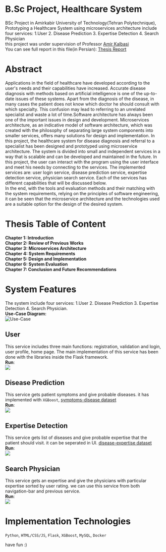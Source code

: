 # B.Sc Project, Healthcare System
BSc Project in Amirkabir University of Technology(Tehran Polytechnique), Prototyping a Healthcare System using microservices architecture include four services: 1.User 2. Disease Prediction 3. Expertise Detection 4. Search Physician <br>
this project was under supervision of Professor [Amir Kalbasi](https://scholar.google.com/citations?user=oISEZIUAAAAJ&hl=en&oi=ao) <br>
You can see full report in this file(in Persian): [Thesis Report](https://github.com/pouyanhessabi/B.Sc-Final-Project-Healthcare-Microservice/blob/main/Report/Hessabi%20Final%20Report.pdf)

# Abstract
Applications in the field of healthcare have developed according to the user's needs and their capabilities have increased. Accurate disease diagnosis with methods based on artificial intelligence is one of the up-to-date issues of these systems. Apart from the diagnosis of the disease, in many cases the patient does not know which doctor he should consult with which specialty. This confusion may lead to referring to an unrelated specialist and waste a lot of time.Software architecture has always been one of the important issues in design and development. Microservices architecture, as an indicative model of software architecture, which was created with the philosophy of separating large system components into smaller services, offers many solutions for design and implementation. In this project, the healthcare system for disease diagnosis and referral to a specialist has been designed and prototyped using microservice architecture. The system is divided into small and independent services in a way that is scalable and can be developed and maintained in the future. In this project, the user can interact with the program using the user interface and meet his needs by connecting to the services. The implemented services are: user login service, disease prediction service, expertise detection service, physician search service. Each of the services has different capabilities that will be discussed below.</br>
In the end, with the tools and evaluation methods and their matching with the system requirements, relying on the principles of software engineering, it can be seen that the microservice architecture and the technologies used are a suitable option for the design of the desired system.

# Thesis Table of Content
**Chapter 1: Introduction** <br>
**Chapter 2: Review of Previous Works** <br>
**Chapter 3: Microservices Architecture** <br>
**Chapter 4: System Requirements** <br>
**Chapter 5: Design and Implementation** <br>
**Chapter 6: System Evaluation** <br>
**Chapter 7: Conclusion and Future Recommendations** <br>
# System Features
The system include four services: 1.User 2. Disease Prediction 3. Expertise Detection 4. Search Physician. </br>
**Use-Case Diagram:** </br>
![Use-Case](https://github.com/pouyanhessabi/B.Sc-Final-Project-Healthcare-Microservice/blob/main/Report/use-case%20diagram.jpg)
## User
This service includes three main functions: registration, validation and login, user profile, home page. The main implementation of this service has been done with the libraries inside the Flask framework. <br>
**Run**: <br>
![](https://github.com/pouyanhessabi/B.Sc-Final-Project-Healthcare-Microservice/blob/main/Report/Gif/User%20auth.gif)
## Disease Prediction
This service gets patient symptoms and give probable diseases. it has implemented with `XGBoost`, [symptoms-disease dataset](https://github.com/pouyanhessabi/B.Sc-Final-Project-Healthcare-Microservice/blob/main/services/ai/data/dataset.csv)<br>
**Run**: <br>
![](https://github.com/pouyanhessabi/B.Sc-Final-Project-Healthcare-Microservice/blob/main/Report/Gif/Disease%20and%20Expertise%20gif.gif)
## Expertise Detection
This service gets list of diseases and give probable expertise that the patient should visit. it can be seperated in UI. [disease-expertise dataset](https://github.com/pouyanhessabi/B.Sc-Final-Project-Healthcare-Microservice/blob/main/services/ai/data/average_result.xlsx)<br>
**Run**: <br>
![](https://github.com/pouyanhessabi/B.Sc-Final-Project-Healthcare-Microservice/blob/main/Report/Gif/Disease%20and%20Expertise%20gif.gif)
## Search Physician
This service gets an expertise and give the physicians with particular expertise sorted by user rating. we can use this service from both navigation-bar and previous service.<br>
**Run**: <br>
![](https://github.com/pouyanhessabi/B.Sc-Final-Project-Healthcare-Microservice/blob/main/Report/Gif/Search.gif)

# Implementation Technologies
`Python`, `HTML/CSS/JS`, `Flask`, `XGBoost`, `MySQL`, `Docker` </br>

have fun :)








